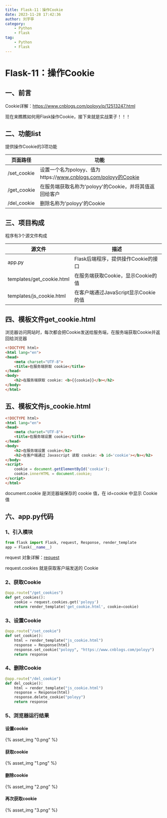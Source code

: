 ```yaml
---
title: Flask-11：操作Cookie
date: 2023-11-28 17:42:36
author: 刘宇亭
category:
    - Python
    - Flask
tag:
    - Python
    - Flask
---
```

# Flask-11：操作Cookie

## 一、前言

Cookie详解：https://www.cnblogs.com/poloyy/p/12513247.html

现在来瞧瞧如何用Flask操作Cookie，接下来就是实战栗子！！！

## 二、功能list

提供操作Cookie的3项功能

| 页面路径    | 功能                                                         |
| ----------- | ------------------------------------------------------------ |
| /set_cookie | 设置一个名为poloyy、值为https://www.cnblogs.com/poloyy的Cookie |
| /get_cookie | 在服务端获取名称为'poloyy'的Cookie，并将其值返回给客户       |
| /del_cookie | 删除名称为'poloyy'的Cookie                                   |

## 三、项目构成

程序有3个源文件构成

| 源文件                    | 描述                                 |
| ------------------------- | ------------------------------------ |
| app.py                    | Flask后端程序，提供操作Cookie的接口  |
| templates/get_cookie.html | 在服务端获取Cookie，显示Cookie的值   |
| templates/js_cookie.html  | 在客户端通过JavaScript显示Cookie的值 |

## 四、模板文件get_cookie.html

浏览器访问网站时，每次都会把Cookie发送给服务端，在服务端获取Cookie并返回给浏览器

```html
<!DOCTYPE html>
<html lang="en">
<head>
    <meta charset="UTF-8">
    <title>在服务端获取 cookie</title>
</head>
<body>
    <h2>在服务端获取 cookie: <b>{{cookie}}</b></h2>
</body>
</html>
```

## 五、模板文件js_cookie.html

```html
<!DOCTYPE html>
<html lang="en">
<head>
    <meta charset="UTF-8">
    <title>在服务端设置 cookie</title>
</head>
<body>
    <h2>在服务端设置 cookie</h2>
    <h2>在客户端通过 Javascript 读取 cookie: <b id='cookie'></b></h2>
</body>
<script>
    cookie = document.getElementById('cookie');
    cookie.innerHTML = document.cookie;
</script>
</html>
```

document.cookie 是浏览器端保存的 cookie 值，在 id=cookie 中显示 Cookie 值

## 六、app.py代码

### 1、引入模块

```python
from flask import Flask, request, Response, render_template
app = Flask(__name__)
```

request 对象详解：<a href="./Flask-7：request对象.md">request</a>

request.cookies 就是获取客户端发送的 Cookie

### 2、获取Cookie

```python
@app.route("/get_cookies")
def get_cookies():
    cookie = request.cookies.get('poloyy')
    return render_template('get_cookie.html', cookie=cookie)
```

### 3、设置Cookie

```python
@app.route("/set_cookie")
def set_cookie():
    html = render_template("js_cookie.html")
    response = Response(html)
    response.set_cookie("poloyy", "https://www.cnblogs.com/poloyy")
    return response
```

### 4、删除Cookie

```python
@app.route("/del_cookie")
def del_cookie():
    html = render_template("js_cookie.html")
    response = Response(html)
    response.delete_cookie("poloyy")
    return response
```

### 5、浏览器运行结果

#### 设置cookie

{% asset_img "0.png" %}

#### 获取cookie

{% asset_img "1.png" %}

#### 删除cookie

{% asset_img "2.png" %}

#### 再次获取cookie

{% asset_img "3.png" %}